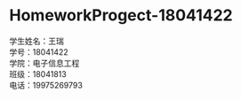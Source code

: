 # HomeworkProgect-18041422

<p style="color:bule;" >
学生姓名：王瑞<br/>
学号：18041422<br/>
学院：电子信息工程<br/>
班级：18041813<br/>
电话：19975269793<br/>
</p>
